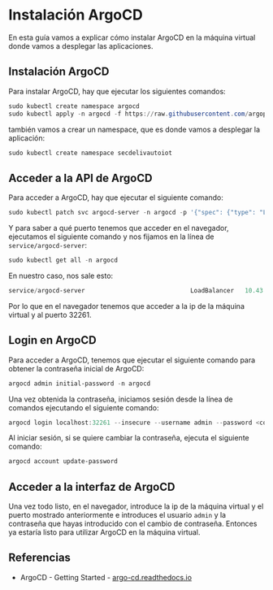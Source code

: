 # Instalación ArgoCD
En esta guía vamos a explicar cómo instalar ArgoCD en la máquina virtual donde vamos a desplegar las aplicaciones.

## Instalación ArgoCD
Para instalar ArgoCD, hay que ejecutar los siguientes comandos:
```powershell
sudo kubectl create namespace argocd
sudo kubectl apply -n argocd -f https://raw.githubusercontent.com/argoproj/argo-cd/stable/manifests/install.yaml
```

también vamos a crear un namespace, que es donde vamos a desplegar la aplicación:
```powershell
sudo kubectl create namespace secdelivautoiot
```

## Acceder a la API de ArgoCD
Para acceder a ArgoCD, hay que ejecutar el siguiente comando:
```powershell
sudo kubectl patch svc argocd-server -n argocd -p '{"spec": {"type": "LoadBalancer"}}'
```

Y para saber a qué puerto tenemos que acceder en el navegador, ejecutamos el siguiente comando y nos fijamos en la línea de `service/argocd-server`:
```powershell
sudo kubectl get all -n argocd
```

En nuestro caso, nos sale esto:
``` powershell
service/argocd-server                             LoadBalancer   10.43.179.226   <pending>     80:30361/TCP,443:32261/TCP   30m
```
Por lo que en el navegador tenemos que acceder a la ip de la máquina virtual y al puerto 32261.

## Login en ArgoCD
Para acceder a ArgoCD, tenemos que ejecutar el siguiente comando para obtener la contraseña inicial de ArgoCD:
```powershell
argocd admin initial-password -n argocd
```

Una vez obtenida la contraseña, iniciamos sesión desde la línea de comandos ejecutando el siguiente comando:
```powershell
argocd login localhost:32261 --insecure --username admin --password <contraseña-inicial>
```

Al iniciar sesión, si se quiere cambiar la contraseña, ejecuta el siguiente comando:
```powershell
argocd account update-password
```

## Acceder a la interfaz de ArgoCD
Una vez todo listo, en el navegador, introduce la ip de la máquina virtual y el puerto mostrado anteriormente e introduces el usuario `admin` y la contraseña que hayas introducido con el cambio de contraseña. Entonces ya estaría listo para utilizar ArgoCD en la máquina virtual.

## Referencias
- ArgoCD - Getting Started - [argo-cd.readthedocs.io](https://argo-cd.readthedocs.io/en/stable/getting_started/)
